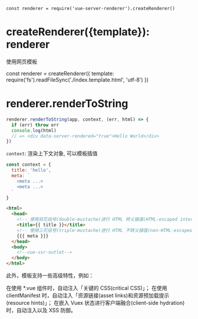 

`const renderer = require('vue-server-renderer').createRenderer()`


# createRenderer({template}): renderer

使用网页模板

const renderer = createRenderer({
  template: require('fs').readFileSync('./index.template.html', 'utf-8')
})

# renderer.renderToString

``` js
renderer.renderToString(app, context, (err, html) => {
  if (err) throw err
  console.log(html)
  // => <div data-server-rendered="true">Hello World</div>
})
```

`context`: 渲染上下文对象, 可以模板插值

``` js
const context = {
  title: 'hello',
  meta: `
    <meta ...>
    <meta ...>
  `
}
```

``` html
<html>
  <head>
    <!-- 使用双花括号(double-mustache)进行 HTML 转义插值(HTML-escaped interpolation) -->
    <title>{{ title }}</title>
    <!-- 使用三花括号(triple-mustache)进行 HTML 不转义插值(non-HTML-escaped interpolation) -->
    {{{ meta }}}
  </head>
  <body>
    <!--vue-ssr-outlet-->
  </body>
</html>
```


此外，模板支持一些高级特性，例如：

在使用 *.vue 组件时，自动注入「关键的 CSS(critical CSS)」；
在使用 clientManifest 时，自动注入「资源链接(asset links)和资源预加载提示(resource hints)」；
在嵌入 Vuex 状态进行客户端融合(client-side hydration)时，自动注入以及 XSS 防御。